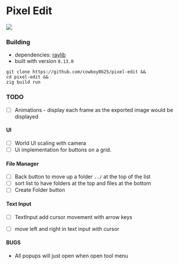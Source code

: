 # Pixel Edit

<img src="https://github.com/cowboy8625/pixel-edit/assets/43012445/46d1269f-25b9-4e95-be15-dd472f30a95f"/>

### Building

- dependencies: [raylib](https://github.com/raysan5/raylib)
- built with version `0.13.0`

```shell
git clone https://github.com/cowboy8625/pixel-edit &&
cd pixel-edit &&
zig build run
```

### TODO
- [ ] Animations - display each frame as the exported image would be displayed

#### UI
- [ ] World UI scaling with camera
- [ ] Ui implementation for buttons on a grid.

#### File Manager
- [ ] Back button to move up a folder `../` at the top of the list
- [ ] sort list to have folders at the top and files at the bottom
- [ ] Create Folder button

#### Text Input
- [ ] TextInput add cursor movement with arrow keys
- [ ] move left and right in text input with cursor



#### BUGS

- All popups will just open when open tool menu
